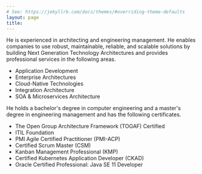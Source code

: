 ```yaml
---
# See: https://jekyllrb.com/docs/themes/#overriding-theme-defaults
layout: page
title: 
---
```

He is experienced in architecting and engineering management. He enables companies to use robust, maintainable, reliable, and scalable solutions by building Next Generation Technology Architectures and provides professional services in the following areas.

- Application Development
- Enterprise Architectures
- Cloud-Native Technologies
- Integration Architecture
- SOA & Microservices Architecture

He holds a bachelor's degree in computer engineering and a master's degree in engineering management and has the following certificates.

- The Open Group Architecture Framework (TOGAF) Certified
- ITIL Foundation
- PMI Agile Certified Practitioner (PMI-ACP)
- Certified Scrum Master (CSM)
- Kanban Management Professional (KMP)
- Certified Kubernetes Application Developer (CKAD)
- Oracle Certified Professional: Java SE 11 Developer
